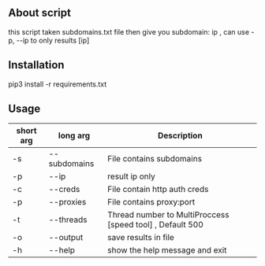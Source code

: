 ## About script
this script taken subdomains.txt file then give you subdomain: ip , can use -p, --ip to only results [ip] <br> 

## Installation
pip3 install -r requirements.txt

## Usage
short arg     | long arg      | Description
------------- | ------------- |-------------
-s            | --subdomains  | File contains subdomains
-p            | --ip          | result ip only
-c            | --creds    	  | File contain http auth creds
-p            | --proxies     | File contains proxy:port
-t            | --threads     | Thread number to MultiProccess [speed tool] , Default 500
-o            | --output      | save results in file
-h            | --help        | show the help message and exit
